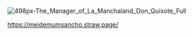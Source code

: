 ![498px-The_Manager_of_La_Manchaland_Don_Quixote_Full](https://github.com/user-attachments/assets/dd9e0d58-a538-4176-8a98-8f3751de7be3)

https://meidemumsancho.straw.page/
